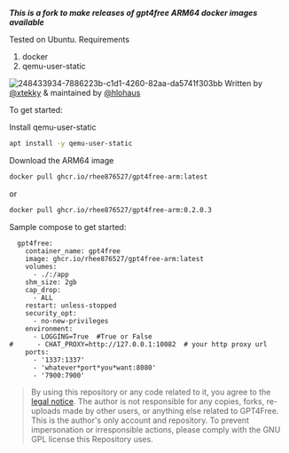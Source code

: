 ***This is a fork to make releases of gpt4free ARM64 docker images available***


Tested on Ubuntu.
Requirements
1. docker
2. qemu-user-static

![248433934-7886223b-c1d1-4260-82aa-da5741f303bb](https://github.com/xtekky/gpt4free/assets/98614666/ea012c87-76e0-496a-8ac4-e2de090cc6c9)
Written by [@xtekky](https://github.com/hlohaus) & maintained by [@hlohaus](https://github.com/hlohaus)

<div id="top"></div>


To get started:

Install qemu-user-static

```sh
apt install -y qemu-user-static
```

Download the ARM64 image

```sh
docker pull ghcr.io/rhee876527/gpt4free-arm:latest
```
or

```sh
docker pull ghcr.io/rhee876527/gpt4free-arm:0.2.0.3
```

Sample compose to get started:

```services:
  gpt4free:
    container_name: gpt4free
    image: ghcr.io/rhee876527/gpt4free-arm:latest
    volumes:
      - ./:/app
    shm_size: 2gb
    cap_drop:
      - ALL
    restart: unless-stopped
    security_opt:
      - no-new-privileges
    environment:
      - LOGGING=True  #True or False
#      - CHAT_PROXY=http://127.0.0.1:10082  # your http proxy url
    ports:
      - '1337:1337'
      - 'whatever*port*you*want:8080'
      - '7900:7900'
```









> By using this repository or any code related to it, you agree to the [legal notice](LEGAL_NOTICE.md). The author is not responsible for any copies, forks, re-uploads made by other users, or anything else related to GPT4Free. This is the author's only account and repository. To prevent impersonation or irresponsible actions, please comply with the GNU GPL license this Repository uses.


